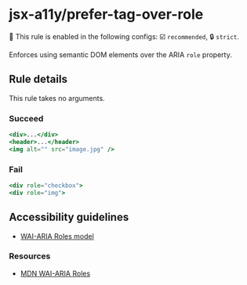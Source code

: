 # jsx-a11y/prefer-tag-over-role

💼 This rule is enabled in the following configs: ☑️ `recommended`, 🔒 `strict`.

<!-- end auto-generated rule header -->

Enforces using semantic DOM elements over the ARIA `role` property.

## Rule details

This rule takes no arguments.

### Succeed

```jsx
<div>...</div>
<header>...</header>
<img alt="" src="image.jpg" />
```

### Fail

```jsx
<div role="checkbox">
<div role="img">
```

## Accessibility guidelines

- [WAI-ARIA Roles model](https://www.w3.org/TR/wai-aria-1.0/roles)

### Resources

- [MDN WAI-ARIA Roles](https://developer.mozilla.org/en-US/docs/Web/Accessibility/ARIA/Roles)
